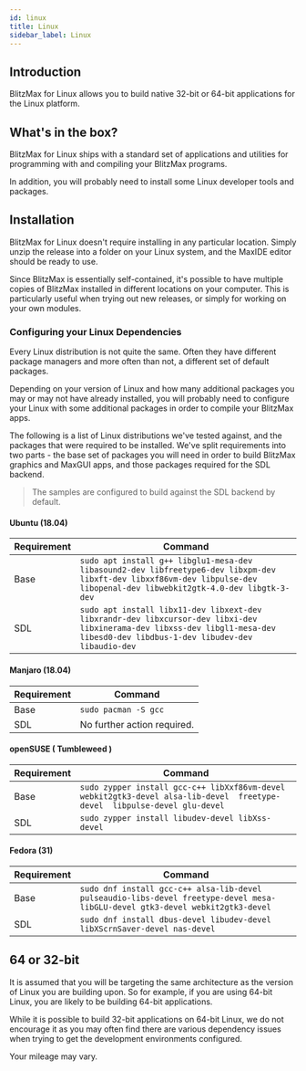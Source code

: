 ```yaml
---
id: linux
title: Linux
sidebar_label: Linux
---
```


## Introduction

BlitzMax for Linux allows you to build native 32-bit or 64-bit applications for the Linux platform.

## What's in the box?

BlitzMax for Linux ships with a standard set of applications and utilities for programming with and compiling your
BlitzMax programs.

In addition, you will probably need to install some Linux developer tools and packages.

## Installation

BlitzMax for Linux doesn't require installing in any particular location.
Simply unzip the release into a folder on your Linux system, and the MaxIDE editor
should be ready to use.

Since BlitzMax is essentially self-contained, it's possible to have multiple copies of BlitzMax installed
in different locations on your computer. This is particularly useful when trying out new releases,
or simply for working on your own modules.

### Configuring your Linux Dependencies

Every Linux distribution is not quite the same. Often they have different package managers
and more often than not, a different set of default packages.

Depending on your version of Linux and how many additional packages you may
or may not have already installed, you will probably need to configure your
Linux with some additional packages in order to compile your BlitzMax apps.

The following is a list of Linux distributions we've tested against, and the packages that were required
to be installed. We've split requirements into two parts - the base set of packages you will
need in order to build BlitzMax graphics and MaxGUI apps, and those packages required
for the SDL backend.

> The samples are configured to build against the SDL backend by default.

#### Ubuntu (18.04)

| Requirement  | Command |
|---|---|
| Base  | ```sudo apt install g++ libglu1-mesa-dev libasound2-dev libfreetype6-dev libxpm-dev libxft-dev libxxf86vm-dev libpulse-dev libopenal-dev libwebkit2gtk-4.0-dev libgtk-3-dev``` |
| SDL  | `sudo apt install libx11-dev libxext-dev libxrandr-dev libxcursor-dev libxi-dev libxinerama-dev libxss-dev libgl1-mesa-dev libesd0-dev libdbus-1-dev libudev-dev libaudio-dev`  |

#### Manjaro (18.04)

| Requirement | Command |
|---|---|
| Base  | `sudo pacman -S gcc` |
| SDL  | No further action required.  |

#### openSUSE ( Tumbleweed )

| Requirement | Command |
|---|---|
| Base  | `sudo zypper install gcc-c++ libXxf86vm-devel webkit2gtk3-devel alsa-lib-devel  freetype-devel  libpulse-devel glu-devel` |
| SDL   | `sudo zypper install libudev-devel libXss-devel` |

#### Fedora (31)

| Requirement | Command |
|---|---|
| Base  | `sudo dnf install gcc-c++ alsa-lib-devel pulseaudio-libs-devel freetype-devel mesa-libGLU-devel gtk3-devel webkit2gtk3-devel` |
| SDL   | `sudo dnf install dbus-devel libudev-devel libXScrnSaver-devel nas-devel` |

## 64 or 32-bit

It is assumed that you will be targeting the same architecture as the version of Linux you are building upon. So for example,
if you are using 64-bit Linux, you are likely to be building 64-bit applications.

While it is possible to build 32-bit applications on 64-bit Linux, we do not encourage it as you may often find there are
various dependency issues when trying to get the development environments configured.

Your mileage may vary.
